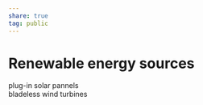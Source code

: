 ```yaml
---  
share: true  
tag: public  
---  
```

# Renewable energy sources  
  
plug-in solar pannels  
bladeless wind turbines